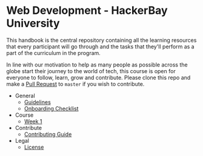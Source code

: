 # Web Development - HackerBay University

This handbook is the central repository containing all the learning resources that every participant will go through and the tasks that they'll perform as a part of the curriculum in the program. 

In line with our motivation to help as many people as possible across the globe start their journey to the world of tech, this course is open for everyone to follow, learn, grow and contribute. Please clone this repo and make a [Pull Request](https://help.github.com/articles/about-pull-requests/) to `master` if you wish to contribute. 

* General
  * [Guidelines](/Guidelines/README.md)
  * [Onboarding Checklist](/checklist/README.md)
* Course
  * [Week 1](/Week-1/README.md)   
* Contribute
  * [Contributing Guide](/contribute/README.md)
* Legal
  * [License](/license/README.md)
  

